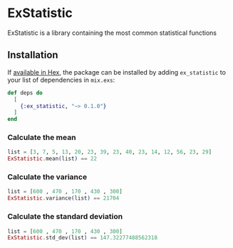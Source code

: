 # ExStatistic

ExStatistic is a library containing the most common statistical functions

## Installation

If [available in Hex](https://hex.pm/docs/publish), the package can be installed
by adding `ex_statistic` to your list of dependencies in `mix.exs`:

```elixir
def deps do
  [
    {:ex_statistic, "~> 0.1.0"}
  ]
end
```

### Calculate the mean 

```elixir
list = [3, 7, 5, 13, 20, 23, 39, 23, 40, 23, 14, 12, 56, 23, 29]
ExStatistic.mean(list) == 22
```

### Calculate the variance

```elixir
list = [600 , 470 , 170 , 430 , 300]
ExStatistic.variance(list) == 21704
```

### Calculate the standard deviation
 
```elixir
list = [600 , 470 , 170 , 430 , 300]
ExStatistic.std_dev(list) == 147.32277488562318
```


